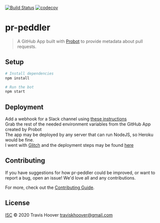 [![Build Status](https://travis-ci.org/TravisHoover/pr-peddler.svg?branch=master)](https://travis-ci.org/TravisHoover/pr-peddler)
[![codecov](https://codecov.io/gh/TravisHoover/pr-peddler/branch/master/graph/badge.svg)](https://codecov.io/gh/TravisHoover/pr-peddler)
# pr-peddler

> A GitHub App built with [Probot](https://github.com/probot/probot) to provide metadata about pull requests.

## Setup
```sh
# Install dependencies
npm install

# Run the bot
npm start
```

## Deployment
Add a webhook for a Slack channel using [these instructions](https://api.slack.com/messaging/webhooks#:~:text=2.,toggle%20to%20switch%20it%20on.)
<br> Grab the rest of the needed environment variables from the GitHub App created by Probot
<br> The app may be deployed by any server that can run NodeJS, so Heroku would be fine.
<br> I went with [Glitch](https://www.glitch.com) and the deployment steps may be found [here](https://probot.github.io/docs/deployment/#deploy-the-app)

## Contributing

If you have suggestions for how pr-peddler could be improved, or want to report a bug, open an issue! We'd love all and any contributions.

For more, check out the [Contributing Guide](CONTRIBUTING.md).

## License

[ISC](LICENSE) © 2020 Travis Hoover <traviskhoover@gmail.com>
